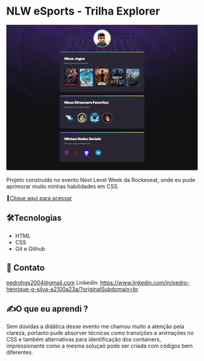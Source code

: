 # NLW eSports - Trilha Explorer

![preview](./127.0.0.1_5500_index.html.png)

Projeto construído no evento Next Level Week da Rockeseat, onde eu pude aprimorar muito minhas habilidades em CSS.

🔗[Clique aqui para acessar](https://pedrodevvv.github.io/Link-Page-NLW)



## 🛠️Tecnologias

* HTML
* CSS
* Git e Github

## 🧡 Contato

pedrohgs2004@gmail.com
Linkedin: https://www.linkedin.com/in/pedro-henrique-g-silva-a2100a23a/?originalSubdomain=br

## ✍️O que eu aprendi ?

Sem dúvidas a didática desse evento me chamou muito a atenção pela clareza, portanto pude absorver técnicas como transições e animações no CSS e também alternativas para identificação dos containers, impressionante como a mesma soluçaõ pode ser criada com códigos bem diferentes.